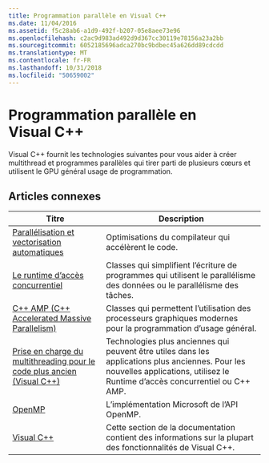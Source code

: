 ```yaml
---
title: Programmation parallèle en Visual C++
ms.date: 11/04/2016
ms.assetid: f5c28ab6-a1d9-492f-b207-05e8aee73e96
ms.openlocfilehash: c2ac9d983ad492d9d367cc30119e78156a23a2bb
ms.sourcegitcommit: 6052185696adca270bc9bdbec45a626dd89cdcdd
ms.translationtype: MT
ms.contentlocale: fr-FR
ms.lasthandoff: 10/31/2018
ms.locfileid: "50659002"
---
```

# <a name="parallel-programming-in-visual-c"></a>Programmation parallèle en Visual C++

Visual C++ fournit les technologies suivantes pour vous aider à créer multithread et programmes parallèles qui tirer parti de plusieurs cœurs et utilisent le GPU général usage de programmation.

## <a name="related-articles"></a>Articles connexes

|Titre|Description|
|-----------|-----------------|
|[Parallélisation et vectorisation automatiques](auto-parallelization-and-auto-vectorization.md)|Optimisations du compilateur qui accélèrent le code.|
|[Le runtime d’accès concurrentiel](concrt/concurrency-runtime.md)|Classes qui simplifient l’écriture de programmes qui utilisent le parallélisme des données ou le parallélisme des tâches.|
|[C++ AMP (C++ Accelerated Massive Parallelism)](amp/cpp-amp-cpp-accelerated-massive-parallelism.md)|Classes qui permettent l’utilisation des processeurs graphiques modernes pour la programmation d’usage général.|
|[Prise en charge du multithreading pour le code plus ancien (Visual C++)](multithreading-support-for-older-code-visual-cpp.md)|Technologies plus anciennes qui peuvent être utiles dans les applications plus anciennes. Pour les nouvelles applications, utilisez le Runtime d’accès concurrentiel ou C++ AMP.|
|[OpenMP](openmp/openmp-in-visual-cpp.md)|L’implémentation Microsoft de l’API OpenMP.|
|[Visual C++](../visual-cpp-in-visual-studio.md)|Cette section de la documentation contient des informations sur la plupart des fonctionnalités de Visual C++.|